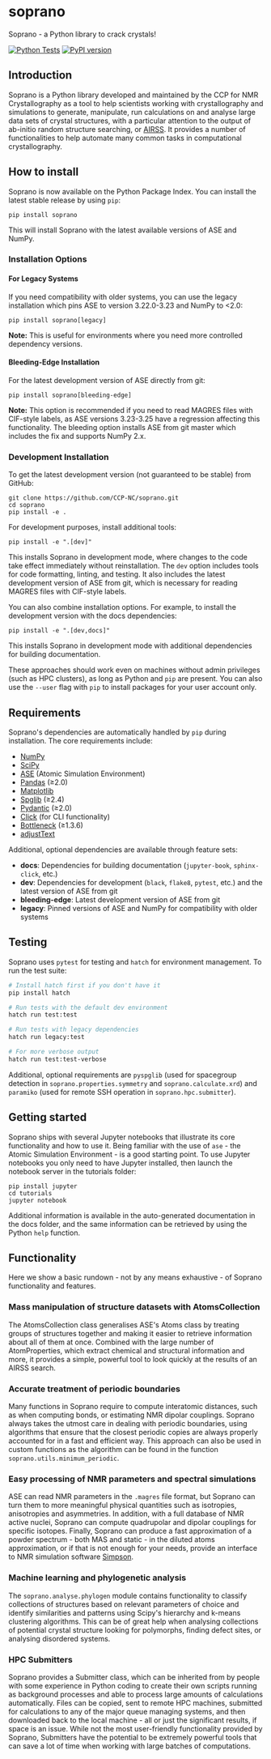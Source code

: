 # soprano
Soprano - a Python library to crack crystals!

[![Python Tests](https://github.com/CCP-NC/soprano/actions/workflows/python-test.yml/badge.svg)](https://github.com/CCP-NC/soprano/actions/workflows/python-test.yml)
[![PyPI version](https://badge.fury.io/py/Soprano.svg)](https://badge.fury.io/py/Soprano)

## Introduction
Soprano is a Python library developed and maintained by the CCP for NMR Crystallography as a tool to help scientists
working with crystallography and simulations to generate, manipulate, run calculations on and analyse large data sets of
crystal structures, with a particular attention to the output of ab-initio random structure searching, or [AIRSS](https://www.mtg.msm.cam.ac.uk/Codes/AIRSS). It provides a number of functionalities to help automate many common tasks in computational crystallography.

## How to install
Soprano is now available on the Python Package Index. You can install the latest stable release by using `pip`:

    pip install soprano

This will install Soprano with the latest available versions of ASE and NumPy.

### Installation Options

#### For Legacy Systems
If you need compatibility with older systems, you can use the legacy installation which pins ASE to version 3.22.0-3.23 and NumPy to <2.0:

    pip install soprano[legacy]

**Note:** This is useful for environments where you need more controlled dependency versions.

#### Bleeding-Edge Installation
For the latest development version of ASE directly from git:

    pip install soprano[bleeding-edge]

**Note:** This option is recommended if you need to read MAGRES files with CIF-style labels, as ASE versions 3.23-3.25 have a regression affecting this functionality. The bleeding option installs ASE from git master which includes the fix and supports NumPy 2.x.

### Development Installation
To get the latest development version (not guaranteed to be stable) from GitHub:

    git clone https://github.com/CCP-NC/soprano.git
    cd soprano
    pip install -e .

For development purposes, install additional tools:

    pip install -e ".[dev]"

This installs Soprano in development mode, where changes to the code take effect immediately without reinstallation. The `dev` option includes tools for code formatting, linting, and testing. It also includes the latest development version of ASE from git, which is necessary for reading MAGRES files with CIF-style labels. 

You can also combine installation options. For example, to install the development version with the docs dependencies:

    pip install -e ".[dev,docs]"
This installs Soprano in development mode with additional dependencies for building documentation.

These approaches should work even on machines without admin privileges (such as HPC clusters), as long as Python and `pip` are present. You can also use the `--user` flag with `pip` to install packages for your user account only.

## Requirements
Soprano's dependencies are automatically handled by `pip` during installation. The core requirements include:

* [NumPy](http://www.numpy.org/)
* [SciPy](https://www.scipy.org/)
* [ASE](https://wiki.fysik.dtu.dk/ase/) (Atomic Simulation Environment)
* [Pandas](https://pandas.pydata.org/) (≥2.0)
* [Matplotlib](https://matplotlib.org/)
* [Spglib](https://spglib.github.io/spglib/) (≥2.4)
* [Pydantic](https://docs.pydantic.dev/) (≥2.0)
* [Click](https://click.palletsprojects.com/) (for CLI functionality)
* [Bottleneck](https://pypi.org/project/Bottleneck/) (≥1.3.6)
* [adjustText](https://github.com/Phlya/adjustText)

Additional, optional dependencies are available through feature sets:

* **docs**: Dependencies for building documentation (`jupyter-book`, `sphinx-click`, etc.)
* **dev**: Dependencies for development (`black`, `flake8`, `pytest`, etc.) and the latest version of ASE from git
* **bleeding-edge**: Latest development version of ASE from git
* **legacy**: Pinned versions of ASE and NumPy for compatibility with older systems

## Testing

Soprano uses `pytest` for testing and `hatch` for environment management. To run the test suite:

```bash
# Install hatch first if you don't have it
pip install hatch

# Run tests with the default dev environment
hatch run test:test

# Run tests with legacy dependencies
hatch run legacy:test

# For more verbose output
hatch run test:test-verbose
```

Additional, optional requirements are `pyspglib` (used for spacegroup detection in `soprano.properties.symmetry` and `soprano.calculate.xrd`) and `paramiko` (used for remote SSH operation in `soprano.hpc.submitter`).

## Getting started
Soprano ships with several Jupyter notebooks that illustrate its core functionality and how to use it. Being familiar with the use of `ase` - the Atomic Simulation Environment - is a good starting point. To use Jupyter notebooks you only need to have Jupyter installed, then launch the notebook server in the tutorials folder:

    pip install jupyter
    cd tutorials
    jupyter notebook
    
Additional information is available in the auto-generated documentation in the docs folder, and the same information can be retrieved by using the Python `help` function.

## Functionality

Here we show a basic rundown - not by any means exhaustive - of Soprano functionality and features.

### Mass manipulation of structure datasets with AtomsCollection
The AtomsCollection class generalises ASE's Atoms class by treating groups of structures together and making it easier to retrieve information about all of them at once. Combined with the large number of AtomProperties, which extract chemical and structural information and more, it provides a simple, powerful tool to look quickly at the results of an AIRSS search.

### Accurate treatment of periodic boundaries
Many functions in Soprano require to compute interatomic distances, such as when computing bonds, or estimating NMR dipolar couplings. Soprano always takes the utmost care in dealing with periodic boundaries, using algorithms that ensure that the closest periodic copies are always properly accounted for in a fast and efficient way. This approach can also be used in custom functions as the algorithm can be found in the function `soprano.utils.minimum_periodic`.

### Easy processing of NMR parameters and spectral simulations
ASE can read NMR parameters in the `.magres` file format, but Soprano can turn them to more meaningful physical quantities such as isotropies, anisotropies and asymmetries. In addition, with a full database of NMR active nuclei, Soprano can compute quadrupolar and dipolar couplings for specific isotopes. Finally, Soprano can produce a fast approximation of a powder spectrum - both MAS and static - in the diluted atoms approximation, or if that is not enough for your needs, provide an interface to NMR simulation software [Simpson](https://inano.au.dk/about/research-centers-and-projects/nmr/software/simpson).

### Machine learning and phylogenetic analysis
The `soprano.analyse.phylogen` module contains functionality to classify collections of structures based on relevant parameters of choice and identify similarities and patterns using Scipy's hierarchy and k-means clustering algorithms. This can be of great help when analysing collections of potential crystal structure looking for polymorphs, finding defect sites, or analysing disordered systems.

### HPC Submitters
Soprano provides a Submitter class, which can be inherited from by people with some experience in Python coding to create their own scripts running as background processes and able to process large amounts of calculations automatically. Files can be copied, sent to remote HPC machines, submitted for calculations to any of the major queue managing systems, and then downloaded back to the local machine - all or just the significant results, if space is an issue. While not the most user-friendly functionality provided by Soprano, Submitters have the potential to be extremely powerful tools that can save a lot of time when working with large batches of computations.
